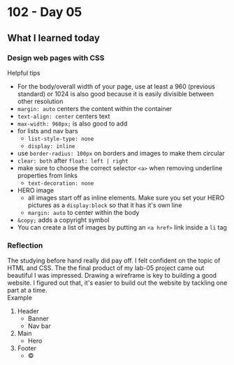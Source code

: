 # 102 - Day 05

## What I learned today

### Design web pages with CSS

Helpful tips
- For the body/overall width of your page, use at least a 960 (previous standard) or 1024 is also good because it is easily divisible between other resolution
- `margin: auto` centers the content within the container
- `text-align: center` centers text
- `max-width: 960px;` is also good to add
- for lists and nav bars
    - `list-style-type: none`
    - `display: inline`
- use `border-radius: 100px` on borders and images to make them circular
- `clear: both` after `float: left | right`
- make sure to choose the correct selector `<a>` when removing underline properties from links
    - `text-decoration: none`
- HERO image    
    - all images start off as inline elements. Make sure you set your HERO pictures as a `display:block` so that it has it's own line
    - `margin: auto` to center within the body
- `&copy;` adds a copyright symbol
- You can create a list of images by putting an `<a href>` link inside a `li` tag

### Reflection
  
The studying before hand really did pay off. I felt confident on the topic of HTML and CSS. The the final product of my lab-05 project came out beautiful I was impressed. Drawing a wireframe is key to building a good website. I figured out that, it's easier to build out the website by tackling one part at a time.  
Example
1. Header
    - Banner
    - Nav bar
2. Main
    - Hero
3. Footer
    - &copy;
